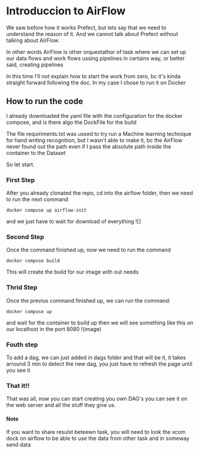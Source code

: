# Introduccion to AirFlow
We saw before how it works Prefect, but lets say that we need to understand the reason of it.
And we cannot talk about Prefect without talking about AirFlow.

In other words AirFlow is other orquestathor of task where we can set up our data flows and work flows
ussing pipelines in certains way, or better said, creating pipelines

In this time I'll not explain how to start the work from zero, bc it's kinda straight forward following the doc.
In my case I chose to run it on Docker

## How to run the code
I already downloaded the yaml file with the configuration for the docker compose, and is there algo the DockFile for the build

The file requiriments.txt was ussed to try run a Machine learning technique for hand writing recognition, but I wasn't able to make it, bc the AirFlow never found out the path even if I pass the absolute path inside the container to the Dataset

So let start.

### First Step
After you already clonated the repo, cd into the airflow folder, then we need to run the next command
```
docker compose up airflow-init
```
and we just have to wait for download of everything
![]

### Second Step
Once the command finished up, now we need to run the command
```
docker compose build
```
This will create the build for our image with out needs

### Thrid Step
Once the previus command finished up, we can run the command: 
```
docker compose up
```
and wait for the container to build up
then we will see something like this on our localhost in the port 8080
!(image)

### Fouth step
To add a dag, we can just added in dags folder and that will be it, it takes arround 3 min to detect the new dag, you just have to refresh the page until you see it

### That it!!
That was all, now you can start creating you own DAG's you can see it on the web server and all the stuff they give us.

#### Note
If you want to share resulst beteewn task, you will need to look the xcom dock on airflow to be able to use the data from other task and in someway send data